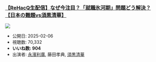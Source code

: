 ### [【ReHacQ生配信】なぜ今注目？「就職氷河期」問題どう解決？【日本の難題vs須黒清華】](https://www.youtube.com/watch?v=FXV6yHy2U2E)
[![](https://img.youtube.com/vi/FXV6yHy2U2E/sddefault.jpg)](https://www.youtube.com/watch?v=FXV6yHy2U2E)
-   公開日: 2025-02-06
-   視聴数: 70,332
-   **いいね数: 904**
-   出演者: [永濱利廣](/rehacq_fan/people/永濱利廣 "wikilink"), 藤田孝典, [須黒清華](/rehacq_fan/people/須黒清華 "wikilink")
